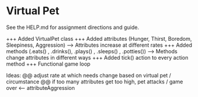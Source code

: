 # Virtual Pet

See the HELP.md for assignment directions and guide.

+++ Added VirtualPet class
+++ Added attributes (Hunger, Thirst, Boredom, Sleepiness, Aggression)
    --> Attributes increase at different rates
+++ Added methods (.eats() , .drinks(), .plays() , .sleeps() , .potties())
    --> Methods change attributes in different ways 
+++ Added tick() action to every action method
+++ Functional game loop

Ideas:
@@ adjust rate at which needs change based on virtual pet / circumstance
@@ if too many attributes get too high, pet attacks / game over <-- attributeAggression